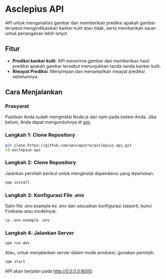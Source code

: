 # Asclepius API

API untuk menganalisis gambar dan memberikan prediksi apakah gambar tersebut mengindikasikan kanker kulit atau tidak, serta memberikan saran untuk penanganan lebih lanjut.

## Fitur

- **Prediksi kanker kulit**: API menerima gambar dan memberikan hasil prediksi apakah gambar tersebut menunjukkan tanda-tanda kanker kulit.
- **Riwayat Prediksi**: Menyimpan dan menampilkan riwayat prediksi sebelumnya.

## Cara Menjalankan

### Prasyarat

Pastikan Anda sudah menginstal Node.js dan npm pada sistem Anda. Jika belum, Anda dapat mengunduhnya di [sini](https://nodejs.org/).

### Langkah 1: Clone Repository

```bash
git clone https://github.com/aessaputra/asclepius-api.git
cd asclepius-api
```
### Langkah 2: Clone Repository

Jalankan perintah berikut untuk menginstal dependensi yang diperlukan:

```bash
npm install
```

### Langkah 3: Konfigurasi File .env
Salin file .env.example ke .env dan sesuaikan konfigurasi (seperti, kunci Firebase atau modelnya).
```bash
cp .env.example .env
```

### Langkah 4: Jalankan Server
```bash
npm run dev
```
Atau, untuk menjalankan server dalam mode produksi, gunakan perintah:
```bash
npm start
```

API akan berjalan pada http://0.0.0.0:8000.
